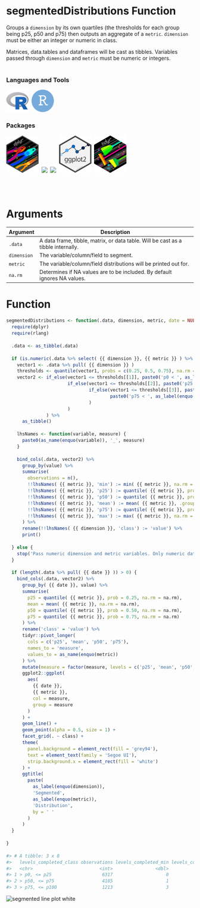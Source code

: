# segmentedDistributions Function
Groups a `dimension` by its own quartiles (the thresholds for each group being p25, p50 and p75) then outputs an aggregate of a `metric`. `dimension` must be either an integer or numeric in class.

Matrices, data.tables and dataframes will be cast as tibbles. Variables passed through `dimension` and `metric` must be numeric or integers.
<br>
<br>

### Languages and Tools
<div>
  <img src="https://github.com/devicons/devicon/blob/master/icons/r/r-original.svg" title = "r" alt = "r" width = "60" height = "60"/>&nbsp;
  <img src="https://github.com/devicons/devicon/blob/master/icons/rstudio/rstudio-original.svg" title = "RStudio" alt = "RStudio" width = "60" height = "60"/>&nbsp;
</div>

### Packages
<div>
  <img src="https://github.com/tidyverse/dplyr/raw/main/man/figures/logo.png" height = "100" style = "max-width: 100%;"/>&nbsp;
  <img src="https://github.com/tidyverse/rlang/raw/main/man/figures/logo.png" height = "100" style = "max-width: 100%;"/>&nbsp;
  <img src="https://raw.githubusercontent.com/tidyverse/tibble/main/man/figures/logo.png" height = "100" style = "max-width: 100%;"/>&nbsp;
  <img src="https://github.com/tidyverse/ggplot2/raw/main/man/figures/logo.png" height = "100" style = "max-width: 100%;"/>&nbsp;
  <img src="https://github.com/tidyverse/tidyr/raw/main/man/figures/logo.png"  height = "100" style = "max-width: 100%;"/>&nbsp;
</div>
<br>
<br>
<br>

# Arguments
| Argument | Description |
| --- | --- |
| `.data` | A data frame, tibble, matrix, or data table. Will be cast as a tibble internally. |
| `dimension` | The variable/column/field to segment. |
| `metric` | The variable/column/field distributions will be printed out for. |
| `na.rm` | Determines if NA values are to be included. By default ignores NA values. |

# Function
```r
segmentedDistributions <- function(.data, dimension, metric, date = NULL, na.rm = TRUE) {
  require(dplyr)
  require(rlang)
  
  .data <- as_tibble(.data)
  
  if (is.numeric(.data %>% select( {{ dimension }}, {{ metric }} ) %>% as.matrix() )  )   {
    vector1 <- .data %>% pull( {{ dimension }} )
    thresholds <- quantile(vector1, probs = c(0.25, 0.5, 0.75), na.rm = na.rm)
    vector2 <- if_else(vector1 <= thresholds[[1]], paste0('p0 < ', as_label(enquo(dimension)), ' <= p25'),
                       if_else(vector1 <= thresholds[[2]], paste0('p25 < ', as_label(enquo(dimension)), ' <= p50'),
                               if_else(vector1 <= thresholds[[3]], paste0('p50 < ', as_label(enquo(dimension)), ' <= p75'),
                                       paste0('p75 < ', as_label(enquo(dimension)), ' <= p100')
                               )
                       )
               ) %>% 
      as_tibble()
    
    lhsNames <- function(variable, measure) {
      paste0(as_name(enquo(variable)), '_', measure)
    }
    
    bind_cols(.data, vector2) %>% 
      group_by(value) %>% 
      summarise(
        observations = n(),
        !!lhsNames( {{ metric }}, 'min') := min( {{ metric }}, na.rm = na.rm),
        !!lhsNames( {{ metric }}, 'p25') := quantile( {{ metric }}, prob = 0.25, na.rm = na.rm),
        !!lhsNames( {{ metric }}, 'p50') := quantile( {{ metric }}, prob = 0.50, na.rm = na.rm),
        !!lhsNames( {{ metric }}, 'mean') := mean( {{ metric }}, .groups = 'drop', na.rm = na.rm),
        !!lhsNames( {{ metric }}, 'p75') := quantile( {{ metric }}, prob = 0.75, na.rm = na.rm),
        !!lhsNames( {{ metric }}, 'max') := max( {{ metric }}, na.rm = na.rm)
      ) %>% 
      rename(!!lhsNames( {{ dimension }}, 'class') := 'value') %>%
      print()
      
  } else {
    stop('Pass numeric dimension and metric variables. Only numeric data permissable.')
  }
  
  if (length(.data %>% pull( {{ date }} )) > 0) {
    bind_cols(.data, vector2) %>%
      group_by( {{ date }}, value) %>% 
      summarise(
        p25 = quantile( {{ metric }}, prob = 0.25, na.rm = na.rm),
        mean = mean( {{ metric }}, na.rm = na.rm),
        p50 = quantile( {{ metric }}, prob = 0.50, na.rm = na.rm),
        p75 = quantile( {{ metric }}, prob = 0.75, na.rm = na.rm)
      ) %>%
      rename('class' = 'value') %>% 
      tidyr::pivot_longer(
        cols = c('p25', 'mean', 'p50', 'p75'),
        names_to = 'measure',
        values_to = as_name(enquo(metric))
      ) %>% 
      mutate(measure = factor(measure, levels = c('p25', 'mean', 'p50', 'p75'))) %>% 
      ggplot2::ggplot(
        aes( 
          {{ date }}, 
          {{ metric }}, 
          col = measure, 
          group = measure
        )
      ) +
      geom_line() +
      geom_point(alpha = 0.5, size = 1) +
      facet_grid(. ~ class) +
      theme(
        panel.background = element_rect(fill = 'grey94'),
        text = element_text(family = 'Segoe UI'),
        strip.background.x = element_rect(fill = 'white')
      ) +
      ggtitle(
        paste(
          as_label(enquo(dimension)), 
          'Segmented', 
          as_label(enquo(metric)), 
          'Distribution', 
          by = ' '
        )
      )
  }
  
}

#> # A tibble: 3 x 8
#>   levels_completed_class observations levels_completed_min levels_completed_p25 levels_completed_p50 levels_completed_mean levels_completed_p75 levels_completed_max
#>   <chr>                         <int>                <dbl>                <dbl>                <dbl>                 <dbl>                <dbl>                <dbl>
#> 1 > p0, <= p25                   6317                    0                    0                    0                     0                    0                    0
#> 2 > p50, <= p75                  4185                    1                    1                    2                  1.65                    2                    2
#> 3 > p75, <= p100                 1213                    3                    3                    3                     3                    3                    3
```

![segmented line plot white](https://user-images.githubusercontent.com/25012294/162504843-5a4615c2-0fd3-40c9-9eea-a0fd29b998f2.png)
